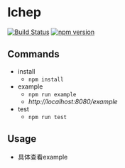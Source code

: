 lchep
==========

[![Build Status](https://travis-ci.com/eggachecat/lchep.svg?branch=master)](https://travis-ci.com/eggachecat/lchep)
[![npm version](https://badge.fury.io/js/lchep.svg)](https://badge.fury.io/js/lchep)

Commands
----------
- install
  - ```npm install```
- example
  - ```npm run example```
  - *http://localhost:8080/example*
- test
  - ```npm run test```

Usage
----------
- 具体查看example